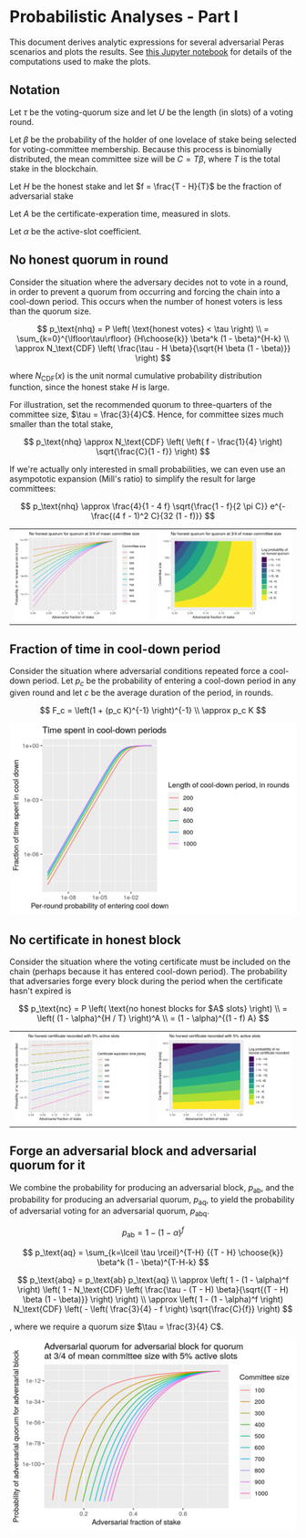 # Probabilistic Analyses - Part I

This document derives analytic expressions for several adversarial Peras scenarios and plots the results. See [this Jupyter notebook](analytics-1.ipynb) for details of the computations used to make the plots.


## Notation

Let $\tau$ be the voting-quorum size and let $U$ be the length (in slots) of a voting round.

Let $\beta$ be the probability of the holder of one lovelace of stake being selected for voting-committee membership. Because this process is binomially distributed, the mean committee size will be $C = T \beta$, where $T$ is the total stake in the blockchain.

Let $H$ be the honest stake and let $f = \frac{T - H}{T}$ be the fraction of adversarial stake

Let $A$ be the certificate-experation time, measured in slots.

Let $\alpha$ be the active-slot coefficient.


## No honest quorum in round

Consider the situation where the adversary decides not to vote in a round, in order to prevent a quorum from occurring and forcing the chain into a cool-down period. This occurs when the number of honest voters is less than the quorum size.

$$
p_\text{nhq} = P \left( \text{honest votes} < \tau \right) \\
 = \sum_{k=0}^{\lfloor\tau\rfloor} {H\choose{k}} \beta^k (1 - \beta)^{H-k} \\
 \approx N_\text{CDF} \left( \frac{\tau - H \beta}{\sqrt{H \beta (1 - \beta)}} \right)
$$

where $N_\text{CDF}(x)$ is the unit normal cumulative probability distribution function, since the honest stake $H$ is large.

For illustration, set the recommended quorum to three-quarters of the committee size, $\tau = \frac{3}{4}C$. Hence, for committee sizes much smaller than the total stake,

$$
p_\text{nhq} \approx N_\text{CDF} \left( \left( f - \frac{1}{4} \right) \sqrt{\frac{C}{1 - f}} \right)
$$

If we're actually only interested in small probabilities, we can even use an asympototic expansion (Mill's ratio) to simplify the result for large committees:

$$
p_\text{nhq} \approx \frac{4}{1 - 4 f} \sqrt{\frac{1 - f}{2 \pi C}} e^{-\frac{(4 f - 1)^2 C}{32 (1 - f)}}
$$

|   |   |
|---|---|
| ![Line plot of no honest quorum](analytics-1/pnhq-line.png) | ![Contour plot of no honest quorum](analytics-1/pnhq-contour.png) |


## Fraction of time in cool-down period

Consider the situation where adversarial conditions repeated force a cool-down period. Let $p_c$ be the probability of entering a cool-down period in any given round and let $c$ be the average duration of the period, in rounds.

$$
F_c = \left(1 + (p_c K)^{-1} \right)^{-1} \\
 \approx p_c K
$$

![Fraction of time spent in cool-down periods](analytics-1/pc-line.png)


## No certificate in honest block

Consider the situation where the voting certificate must be included on the chain (perhaps because it has entered cool-down period). The probability that adversaries forge every block during the period when the certificate hasn't expired is

$$
p_\text{nc} = P \left( \text{no honest blocks for $A$ slots} \right) \\
 = \left( (1 - \alpha)^{H / T} \right)^A \\
 = (1 - \alpha)^{(1 - f) A}
$$

|   |   |
|---|---|
| ![Line plot of no certificate in honest block](analytics-1/pnc-line.png) | ![Contour plot of no certificate in honest block](analytics-1/pnc-contour.png) |


## Forge an adversarial block and adversarial quorum for it

We combine the probability for producing an adversarial block, $p_\text{ab}$, and the probability for producing an adversarial quorum, $p_\text{aq}$, to yield the probability of adversarial voting for an adversarial quorum, $p_\text{abq}$.

$$
p_\text{ab} = 1 - (1 - \alpha)^f
$$

$$
p_\text{aq} = \sum_{k=\lceil \tau \rceil}^{T-H} {{T - H} \choose{k}} \beta^k (1 - \beta)^{T-H-k}
$$

$$
p_\text{abq} = p_\text{ab} p_\text{aq} \\
 \approx \left( 1 - (1 - \alpha)^f \right) \left( 1 - N_\text{CDF} \left( \frac{\tau - (T - H) \beta}{\sqrt{(T - H) \beta (1 - \beta)}} \right) \right) \\
 \approx \left( 1 - (1 - \alpha)^f \right) N_\text{CDF} \left( - \left( \frac{3}{4} - f \right) \sqrt{\frac{C}{f}} \right)
$$

, where we require a quorum size $\tau = \frac{3}{4} C$.

![Adversarial block with adversarial quorum](analytics-1/pabq-line.png)
